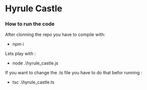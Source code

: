 # Hyrule Castle

### How to run the code
After clonning the repo you have to compile with:
- npm i

Lets play with :
- node .\hyrule_castle.js

If you want to change the .ts file you have to do that befor running :
- tsc .\hyrule_castle.ts

